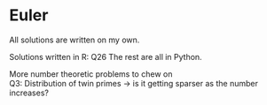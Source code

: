 # Euler
All solutions are written on my own.

Solutions written in R: Q26
The rest are all in Python.

More number theoretic problems to chew on  
Q3: Distribution of twin primes -> is it getting sparser as the number increases?


